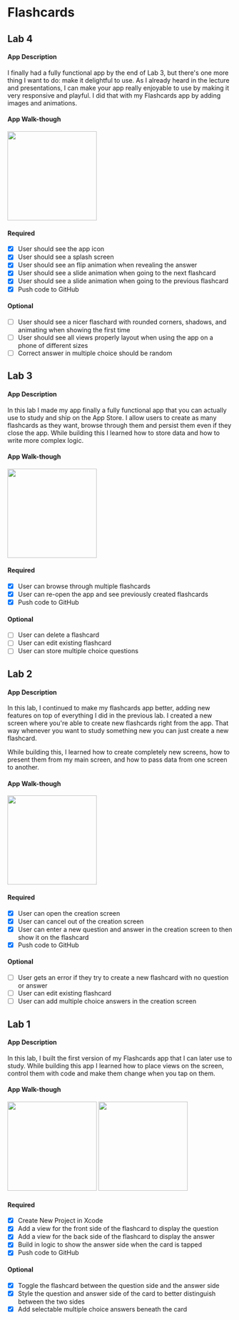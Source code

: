 # Flashcards
## Lab 4

#### App Description
I finally had a fully functional app by the end of Lab 3, but there's one more thing I want to do: make it delightful to use. As I already heard in the lecture and presentations, I can make your app really enjoyable to use by making it very responsive and playful. I did that with my Flashcards app by adding images and animations.

#### App Walk-though
<img src="https://alexanderjshapiro.com/src/CodePath-Flashcards5.gif" width=200><br>


#### Required
- [x] User should see the app icon 
- [x] User should see a splash screen
- [x] User should see an flip animation when revealing the answer
- [x] User should see a slide animation when going to the next flashcard
- [x] User should see a slide animation when going to the previous flashcard
- [x] Push code to GitHub
#### Optional
- [ ] User should see a nicer flaschard with rounded corners, shadows, and animating when showing the first time
- [ ] User should see all views properly layout when using the app on a phone of different sizes
- [ ] Correct answer in multiple choice should be random

## Lab 3

#### App Description
In this lab I made my app finally a fully functional app that you can actually use to study and ship on the App Store. I allow users to create as many flashcards as they want, browse through them and persist them even if they close the app. While building this I learned how to store data and how to write more complex logic.

#### App Walk-though
<img src="https://alexanderjshapiro.com/src/CodePath-Flashcards4.gif" width=200><br>

#### Required
- [x] User can browse through multiple flashcards
- [x] User can re-open the app and see previously created flashcards
- [x] Push code to GitHub
#### Optional
- [ ] User can delete a flashcard
- [ ] User can edit existing flashcard
- [ ] User can store multiple choice questions

## Lab 2

#### App Description
In this lab, I continued to make my flashcards app better, adding new features on top of everything I did in the previous lab. I created a new screen where you're able to create new flashcards right from the app. That way whenever you want to study something new you can just create a new flashcard.

While building this, I learned how to create completely new screens, how to present them from my main screen, and how to pass data from one screen to another.

#### App Walk-though
<img src="https://alexanderjshapiro.com/src/CodePath-Flashcards3.gif" width=200><br>

#### Required
- [x] User can open the creation screen
- [x] User can cancel out of the creation screen
- [x] User can enter a new question and answer in the creation screen to then show it on the flashcard
- [x] Push code to GitHub
#### Optional
- [ ] User gets an error if they try to create a new flashcard with no question or answer
- [ ] User can edit existing flashcard
- [ ] User can add multiple choice answers in the creation screen

## Lab 1

#### App Description
In this lab, I built the first version of my Flashcards app that I can later use to study. While building this app I learned how to place views on the screen, control them with code and make them change when you tap on them.

#### App Walk-though
<img src="https://alexanderjshapiro.com/src/CodePath-Flashcards1.gif" width=200> <img src="https://alexanderjshapiro.com/src/CodePath-Flashcards2.gif" width=200><br>

#### Required
- [x] Create New Project in Xcode
- [x] Add a view for the front side of the flashcard to display the question
- [x] Add a view for the back side of the flashcard to display the answer
- [x] Build in logic to show the answer side when the card is tapped
- [x] Push code to GitHub
#### Optional
- [x] Toggle the flashcard between the question side and the answer side
- [x] Style the question and answer side of the card to better distinguish between the two sides
- [x] Add selectable multiple choice answers beneath the card
